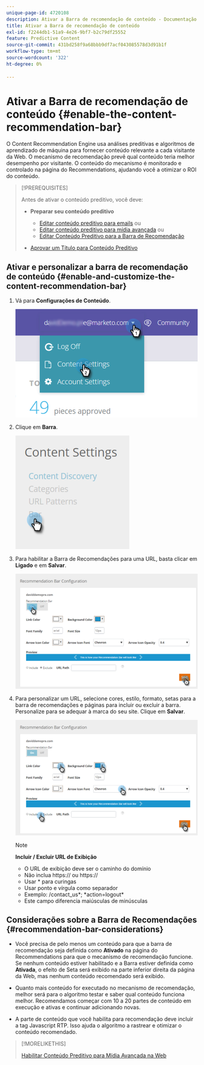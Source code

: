 ```yaml
---
unique-page-id: 4720108
description: Ativar a Barra de recomendação de conteúdo - Documentação do Marketo - Documentação do produto
title: Ativar a Barra de recomendação de conteúdo
exl-id: f2244db1-51a9-4e26-9bf7-b2c79df25552
feature: Predictive Content
source-git-commit: 431bd258f9a68bbb9df7acf043085578d3d91b1f
workflow-type: tm+mt
source-wordcount: '322'
ht-degree: 0%

---
```


# Ativar a Barra de recomendação de conteúdo {#enable-the-content-recommendation-bar}

O Content Recommendation Engine usa análises preditivas e algoritmos de aprendizado de máquina para fornecer conteúdo relevante a cada visitante da Web. O mecanismo de recomendação prevê qual conteúdo teria melhor desempenho por visitante. O conteúdo do mecanismo é monitorado e controlado na página do Recommendations, ajudando você a otimizar o ROI do conteúdo.

>[!PREREQUISITES]
>
>Antes de ativar o conteúdo preditivo, você deve:
>
>* **Preparar seu conteúdo preditivo**
>
>   * [Editar conteúdo preditivo para emails](/help/marketo/product-docs/predictive-content/working-with-predictive-content/edit-predictive-content-for-emails.md) ou
>   * [Editar conteúdo preditivo para mídia avançada](/help/marketo/product-docs/predictive-content/working-with-predictive-content/edit-predictive-content-for-rich-media.md) ou
>   * [Editar Conteúdo Preditivo para a Barra de Recomendação](/help/marketo/product-docs/predictive-content/working-with-predictive-content/edit-predictive-content-for-the-recommendation-bar.md)
>
>* [Aprovar um Título para Conteúdo Preditivo](/help/marketo/product-docs/predictive-content/working-with-all-content/approve-a-title-for-predictive-content.md)

## Ativar e personalizar a barra de recomendação de conteúdo {#enable-and-customize-the-content-recommendation-bar}

1. Vá para **Configurações de Conteúdo**.

   ![](assets/settings-dropdown-hand.png)

1. Clique em **Barra**.

   ![](assets/content-settings-bar-hand.png)

1. Para habilitar a Barra de Recomendações para uma URL, basta clicar em **Ligado** e em **Salvar**.

   ![](assets/bar-enable.png)

1. Para personalizar um URL, selecione cores, estilo, formato, setas para a barra de recomendações e páginas para incluir ou excluir a barra. Personalize para se adequar à marca do seu site. Clique em **Salvar**.

   ![](assets/bar-customize-details-hands.png)

   >[!NOTE]
   >
   >**Incluir / Excluir URL de Exibição**
   >
   >* O URL de exibição deve ser o caminho do domínio
   >* Não inclua https:// ou https://
   >* Usar &#42; para curingas
   >* Usar ponto e vírgula como separador
   >* Exemplo: /contact_us&#42;; &#42;action=logout&#42;
   >* Este campo diferencia maiúsculas de minúsculas

## Considerações sobre a Barra de Recomendações {#recommendation-bar-considerations}

* Você precisa de pelo menos um conteúdo para que a barra de recomendação seja definida como **Ativado** na página do Recommendations para que o mecanismo de recomendação funcione. Se nenhum conteúdo estiver habilitado e a Barra estiver definida como **Ativada**, o efeito de Seta será exibido na parte inferior direita da página da Web, mas nenhum conteúdo recomendado será exibido.

* Quanto mais conteúdo for executado no mecanismo de recomendação, melhor será para o algoritmo testar e saber qual conteúdo funciona melhor. Recomendamos começar com 10 a 20 partes de conteúdo em execução e ativas e continuar adicionando novas.
* A parte de conteúdo que você habilita para recomendação deve incluir a tag Javascript RTP. Isso ajuda o algoritmo a rastrear e otimizar o conteúdo recomendado.

>[!MORELIKETHIS]
>
>[Habilitar Conteúdo Preditivo para Mídia Avançada na Web](/help/marketo/product-docs/predictive-content/enabling-predictive-content/enable-predictive-content-for-web-rich-media.md)
